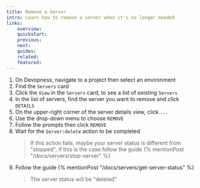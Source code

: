 ```yaml
---
title: Remove a Server
intro: Learn how to remove a server when it's no longer needed
links:
    overview:
    quickstart:
    previous:
    next:
    guides:
    related:
    featured:
---
```


1. On Devopness, navigate to a project then select an environment
1. Find the `Servers` card
1. Click the `View` in the `Servers` card, to see a list of existing `Servers`
1. In the list of servers, find the server you want to remove and click `DETAILS`
1. On the upper-right corner of the server details view, click `...`
1. Use the drop-down menu to choose `REMOVE`
1. Follow the prompts then click `REMOVE`
5. Wait for the `Server:delete` action to be completed
    > If this action fails, maybe your server status is different from "stopped", if this is the case follow the guide {% mentionPost "/docs/servers/stop-server" %}
6. Follow the guide {% mentionPost "/docs/servers/get-server-status" %}
    > The server status will be "deleted"
